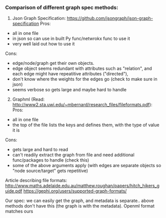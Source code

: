 ### Comparison of different graph spec methods:

1. Json Graph Specification: https://github.com/jsongraph/json-graph-specification
Pros:
- all in one file
- in json so can use in built Py func/netwrokx func to use it 
- very well laid out how to use it

Cons: 
- edge/node/graph get their own objects.
- edge object seems redundant with attributes such as "relation", and each edge might have repeatitive attributes ("directed"), 
- don't know where the weights for the edges go (check to make sure in json)
- seems verbose so gets large and maybe hard to handle


2. Graphml (Read: http://www2.sta.uwi.edu/~mbernard/research_files/fileformats.pdf):
Pros:
- all in one file
- the top of the file lists the keys and defines them, with the type of value it is

Cons:
- gets large and hard to read
- can't readily extract the graph from file and need additional func/packages to handle (check this)
- some of the above arguments apply (with edges are separate objects so "node source/target" gets repetitive)


Article describing file formats: http://www.maths.adelaide.edu.au/matthew.roughan/papers/hitch_hikers_guide.pdf
https://gephi.org/users/supported-graph-formats/


Our spec: we can easily get the graph, and metadata is separate.. above methods don't have this (the graph is with the metadata). Openml format matches ours